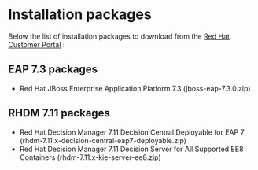 # Installation packages

Below the list of installation packages to download from the [Red Hat Customer Portal](https://access.redhat.com) :

## EAP 7.3 packages

- Red Hat JBoss Enterprise Application Platform 7.3
  (jboss-eap-7.3.0.zip)

## RHDM 7.11 packages

- Red Hat Decision Manager 7.11 Decision Central Deployable for EAP 7
  (rhdm-7.11.x-decision-central-eap7-deployable.zip)
- Red Hat Decision Manager 7.11 Decision Server for All Supported EE8 Containers
  (rhdm-7.11.x-kie-server-ee8.zip)
